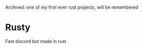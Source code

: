 Archived: one of my first ever rust projects, will be remembered

# Rusty

Fast discord bot made in rust
